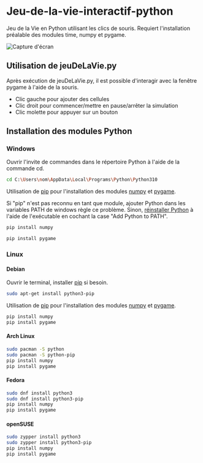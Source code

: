 # Jeu-de-la-vie-interactif-python
Jeu de la Vie en Python utilisant les clics de souris. Requiert l'installation préalable des modules time, numpy et pygame.

![Capture d'écran](https://i.postimg.cc/Wbxm9rx1/jeu-de-la-vie.png)

## Utilisation de jeuDeLaVie.py

Après exécution de jeuDeLaVie.py, il est possible d'interagir avec la fenêtre pygame à l'aide de la souris.

- Clic gauche pour ajouter des cellules
- Clic droit pour commencer/mettre en pause/arrêter la simulation
- Clic molette pour appuyer sur un bouton

## Installation des modules Python

### Windows

Ouvrir l'invite de commandes dans le répertoire Python à l'aide de la commande cd.

```bash
cd C:\Users\nom\AppData\Local\Programs\Python\Python310
```

Utilisation de [pip](https://pip.pypa.io/en/stable/) pour l'installation des modules [numpy](https://numpy.org/) et [pygame](https://www.pygame.org/).

Si "pip" n'est pas reconnu en tant que module, ajouter Python dans les variables PATH de windows règle ce problème. Sinon, [réinstaller Python](https://www.python.org/downloads/) à l'aide de l'exécutable en cochant la case "Add Python to PATH".

```bash
pip install numpy
```
```bash
pip install pygame
```

### Linux

#### Debian

Ouvrir le terminal, installer [pip](https://pip.pypa.io/en/stable/) si besoin.
```bash
sudo apt-get install python3-pip
```

Utilisation de [pip](https://pip.pypa.io/en/stable/) pour l'installation des modules [numpy](https://numpy.org/) et [pygame](https://www.pygame.org/).
```bash
pip install numpy
pip install pygame
```

#### Arch Linux

```bash
sudo pacman -S python
sudo pacman -S python-pip
pip install numpy
pip install pygame
```

#### Fedora

```bash
sudo dnf install python3
sudo dnf install python3-pip
pip install numpy
pip install pygame
```

#### openSUSE

```bash
sudo zypper install python3
sudo zypper install python3-pip
pip install numpy
pip install pygame
```
